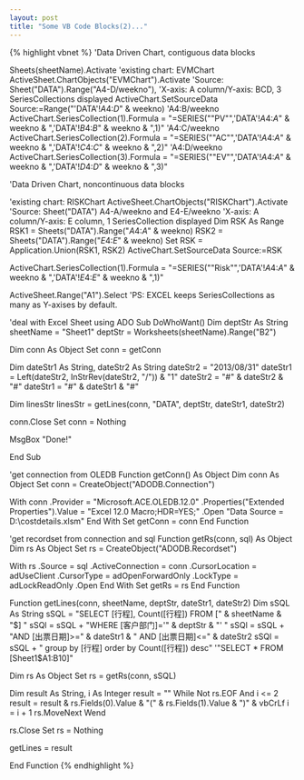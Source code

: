```yaml
---
layout: post
title: "Some VB Code Blocks(2)..."
---
```


{% highlight vbnet %}
'Data Driven Chart, contiguous data blocks

Sheets(sheetName).Activate
'existing chart: EVMChart
ActiveSheet.ChartObjects("EVMChart").Activate
'Source: Sheet("DATA").Range("A4-D/weekno"),
'X-axis: A column/Y-axis: BCD, 3 SeriesCollections displayed
ActiveChart.SetSourceData Source:=Range("'DATA'!$A$4:$D$" & weekno)
'A4:B/weekno
ActiveChart.SeriesCollection(1).Formula = 
"=SERIES(""PV"",'DATA'!$A$4:$A$" & weekno & ",'DATA'!$B$4:$B$" & weekno & ",1)"
'A4:C/weekno
ActiveChart.SeriesCollection(2).Formula =
"=SERIES(""AC"",'DATA'!$A$4:$A$" & weekno & ",'DATA'!$C$4:$C$" & weekno & ",2)"
'A4:D/weekno
ActiveChart.SeriesCollection(3).Formula =
"=SERIES(""EV"",'DATA'!$A$4:$A$" & weekno & ",'DATA'!$D$4:$D$" & weekno & ",3)"

'Data Driven Chart, noncontinuous data blocks

'existing chart: RISKChart
ActiveSheet.ChartObjects("RISKChart").Activate
'Source: Sheet("DATA") A4-A/weekno and E4-E/weekno
'X-axis: A column/Y-axis: E column, 1 SeriesCollection displayed
Dim RSK As Range
RSK1 = Sheets("DATA").Range("$A$4:$A$" & weekno)
RSK2 = Sheets("DATA").Range("$E$4:$E$" & weekno)
Set RSK = Application.Union(RSK1, RSK2)
ActiveChart.SetSourceData Source:=RSK

ActiveChart.SeriesCollection(1).Formula = 
"=SERIES(""Risk"",'DATA'!$A$4:$A$" & weekno & ",'DATA'!$E$4:$E$" & weekno & ",1)"

ActiveSheet.Range("A1").Select
'PS: EXCEL keeps SeriesCollections as many as Y-axises by default.


'deal with Excel Sheet using ADO
Sub DoWhoWant()
  Dim deptStr As String
  sheetName = "Sheet1"
  deptStr = Worksheets(sheetName).Range("B2")
    
  Dim conn As Object
  Set conn = getConn
    
  Dim dateStr1 As String, dateStr2 As String
  dateStr2 = "2013/08/31"
  dateStr1 = Left(dateStr2, InStrRev(dateStr2, "/")) & "1"
  dateStr2 = "#" & dateStr2 & "#"
  dateStr1 = "#" & dateStr1 & "#"
        
  Dim linesStr
  linesStr = getLines(conn, "DATA", deptStr, dateStr1, dateStr2)
    
  conn.Close
  Set conn = Nothing
    
  MsgBox "Done!"

End Sub

'get connection from OLEDB
Function getConn() As Object
  Dim conn As Object
  Set conn = CreateObject("ADODB.Connection")
    
  With conn
    .Provider = "Microsoft.ACE.OLEDB.12.0"
    .Properties("Extended Properties").Value = "Excel 12.0 Macro;HDR=YES;"
    .Open "Data Source = D:\costdetails.xlsm"
  End With
  Set getConn = conn
End Function

'get recordset from connection and sql
Function getRs(conn, sql) As Object
  Dim rs As Object
  Set rs = CreateObject("ADODB.Recordset")
    
  With rs
    .Source = sql
    .ActiveConnection = conn
    .CursorLocation = adUseClient
    .CursorType = adOpenForwardOnly
    .LockType = adLockReadOnly
    .Open
  End With
  Set getRs = rs
End Function

Function getLines(conn, sheetName, deptStr, dateStr1, dateStr2)
  Dim sSQL As String
  sSQL = "SELECT [行程], Count([行程]) FROM [" & sheetName & "$] "
  sSQl = sSQL + "WHERE [客户部门]='" & deptStr & "' "
  sSQl = sSQL + "AND [出票日期]>=" & dateStr1 & " AND [出票日期]<=" & dateStr2 
  sSQl = sSQL + " group by [行程] order by Count([行程]) desc"
  '"SELECT * FROM [Sheet1$A1:B10]"
    
  Dim rs As Object
  Set rs = getRs(conn, sSQL)
    
  Dim result As String, i As Integer
  result = ""
  While Not rs.EOF And i <= 2
    result = result & rs.Fields(0).Value & "(" & rs.Fields(1).Value & ")" & vbCrLf
    i = i + 1
    rs.MoveNext
  Wend
    
  rs.Close
  Set rs = Nothing
    
  getLines = result
    
End Function
{% endhighlight %}